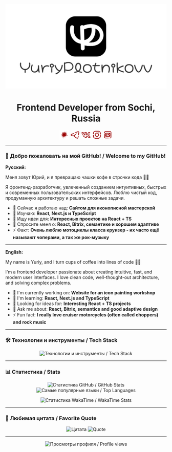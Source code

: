 <a href="https://yuriyplotnikovv.ru/" target="_blank">
    <img src="/assets/heading.png" width="1200" alt="Yuriy Plotnikov" />
</a>
<h1 align="center">Frontend Developer from Sochi, Russia</h1>
<p align="center">
    <a href="https://habr.com/ru/users/YuriyPlotnikovv/" target="_blank"><img src="/assets/icon-habr.svg" width="30" height="30" alt="Habr" /></a>
    <a href="https://t.me/yuriyplotnikovv/" target="_blank"><img src="/assets/icon-telegram.svg" width="30" height="30" alt="Telegram" /></a>
    <a href="https://vk.com/yuriy.plotnikovv/" target="_blank"><img src="/assets/icon-vk.svg" width="30" height="30" alt="Vk" /></a>
    <a href="https://instagram.com/yuriy.plotnikovv/" target="_blank"><img src="/assets/icon-instagram.svg" width="30" height="30" alt="Instagram" /></a>
    <a href="mailto:yuriy.plotnikovv@yandex.ru"><img src="/assets/icon-mail.svg" width="30" height="30" alt="Email" /></a>
</p>

---

### 👋 Добро пожаловать на мой GitHub! / Welcome to my GitHub!

**Русский:**
<p>Меня зовут Юрий, и я превращаю чашки кофе в строчки кода 🧙‍♂️</p>
<p>Я фронтенд-разработчик, увлеченный созданием интуитивных, быстрых и современных пользовательских интерфейсов. Люблю чистый код, продуманную архитектуру и решать сложные задачи.</p>

- 🔭 Сейчас я работаю над: **Сайтом для иконописной мастерской**
- 🌱 Изучаю: **React, Next.js и TypeScript**
- 👯 Ищу идеи для: **Интересных проектов на React + TS**
- 💬 Спросите меня о: **React, Bitrix, семантике и хорошем адаптиве**
- ⚡ Факт: **Очень люблю мотоциклы класса круизер - их часто ещё называют чоперами, а так же рок-музыку**

---

**English:**
<p>My name is Yuriy, and I turn cups of coffee into lines of code 🧙‍♂️</p>
<p>I'm a frontend developer passionate about creating intuitive, fast, and modern user interfaces. I love clean code, well-thought-out architecture, and solving complex problems.</p>

- 🔭 I'm currently working on: **Website for an icon painting workshop**
- 🌱 I'm learning: **React, Next.js and TypeScript**
- 👯 Looking for ideas for: **Interesting React + TS projects**
- 💬 Ask me about: **React, Bitrix, semantics and good adaptive design**
- ⚡ Fun fact: **I really love cruiser motorcycles (often called choppers) and rock music**

---

### 🛠️ Технологии и инструменты / Tech Stack

<p align="center"> 
    <img src="https://skillicons.dev/icons?i=html,css,sass,less,js,jquery,vue,react,redux,nextjs,ts,php,phpstorm,gulp,figma&perline=5" alt="Технологии и инструменты / Tech Stack"/>
</p>

---

### 📊 Статистика / Stats

<p align="center">
    <img height="165" src="https://github-readme-stats.vercel.app/api?username=yuriyplotnikovv&show_icons=true&theme=shadow_red&text_color=cccccc&hide_border=true&count_private=true&include_all_commits=true" alt="Статистика GitHub / GitHub Stats" />
    <img height="165" src="https://github-readme-stats.vercel.app/api/top-langs/?username=yuriyplotnikovv&layout=donut&theme=shadow_red&text_color=cccccc&hide_border=true&langs_count=6&exclude_repo=github-readme-stats" alt="Самые популярные языки / Top Languages" />
</p>

<p align="center">
    <img height="165" src="https://github-readme-stats.vercel.app/api/wakatime?username=yuriyplotnikovv&layout=compact&theme=shadow_red&text_color=cccccc&hide_border=true&langs_count=5&custom_title=Weekly%20Coding%20Activity" alt="Статистика WakaTime / WakaTime Stats" />
</p>

---

### 📜 Любимая цитата / Favorite Quote

<p align="center">
    <img src="https://quotes-github-readme.vercel.app/api?type=vertical&theme=dark&quoteColor=9A0000&symbolColor=cccccc&authorColor=cccccc&quote=Возможно%20всё.%20На%20невозможное%20просто%20требуется%20больше%20времени&author=Дэн%20Браун" alt="Цитата" />
    <img src="https://quotes-github-readme.vercel.app/api?type=vertical&theme=dark&quoteColor=9A0000&symbolColor=cccccc&authorColor=cccccc&quote=Everything%20is%20possible.%20The%20impossible%20just%20takes%20longer&author=Dan%20Brown" alt="Quote" />
</p>

---

<p align="center">
    <img src="https://komarev.com/ghpvc/?username=yuriyplotnikovv&color=blueviolet&style=flat" alt="Просмотры профиля / Profile views" />
</p>